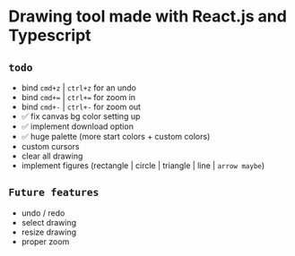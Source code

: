 # Drawing tool made with React.js and Typescript

## `todo`

- bind `cmd+z` | `ctrl+z` for an undo
- bind `cmd+=` | `ctrl+=` for zoom in
- bind `cmd+-` | `ctrl+-` for zoom out
- ✅ fix canvas bg color setting up
- ✅ implement download option
- ✅ huge palette (more start colors + custom colors)
- custom cursors
- clear all drawing
- implement figures (rectangle | circle | triangle | line | `arrow maybe`)

## `Future features`

- undo / redo
- select drawing
- resize drawing
- proper zoom
